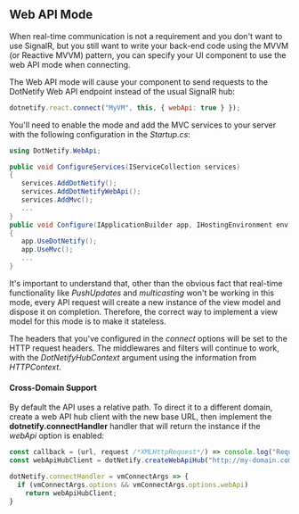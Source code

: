 ## Web API Mode
 
When real-time communication is not a requirement and you don't want to use SignalR, but you still want to write your back-end code using the MVVM (or Reactive MVVM) pattern, you can specify your UI component to use the web API mode when connecting.

The Web API mode will cause your component to send requests to the DotNetify Web API endpoint instead of the usual SignalR hub:

```jsx
dotnetify.react.connect("MyVM", this, { webApi: true } });
```

You'll need to enable the mode and add the MVC services to your server with the following configuration in the _Startup.cs_:

```csharp
using DotNetify.WebApi;

public void ConfigureServices(IServiceCollection services)
{
   services.AddDotNetify();
   services.AddDotNetifyWebApi();
   services.AddMvc();
   ...
}
public void Configure(IApplicationBuilder app, IHostingEnvironment env, ILoggerFactory loggerFactory)
{
   app.UseDotNetify();
   app.UseMvc();
   ...
}
```

It's important to understand that, other than the obvious fact that real-time functionality like _PushUpdates_ and _multicasting_ won't be working in this mode, every API request will create a new instance of the view model and dispose it on completion. Therefore, the correct way to implement a view model for this mode is to make it stateless.

The headers that you've configured in the _connect_ options will be set to the HTTP request headers. The middlewares and filters will continue to work, with the _DotNetifyHubContext_ argument using the information from _HTTPContext_.

#### Cross-Domain Support

By default the API uses a relative path.  To direct it to a different domain, create a web API hub client with the new base URL, then implement the __dotnetify.connectHandler__ handler that will return the instance if the _webApi_ option is enabled:

```jsx
const callback = (url, request /*XMLHttpRequest*/) => console.log("Requesting...", url, request)
const webApiHubClient = dotNetify.createWebApiHub("http://my-domain.com", callback);

dotNetify.connectHandler = vmConnectArgs => {
  if (vmConnectArgs.options && vmConnectArgs.options.webApi)
    return webApiHubClient;
}
```
